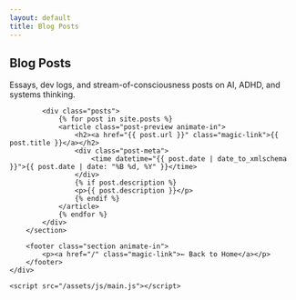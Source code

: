 ```yaml
---
layout: default
title: Blog Posts
---
```


<html lang="en">
<head>
    <meta charset="UTF-8">
    <meta name="viewport" content="width=device-width, initial-scale=1.0">
    <title>{{ page.title }}</title>
    <link rel="stylesheet" href="/assets/css/style.css">
</head>
<body>
    <div class="container">
        <section class="section animate-in">
            <h1>Blog Posts</h1>
            <p>Essays, dev logs, and stream-of-consciousness posts on AI, ADHD, and systems thinking.</p>
            
            <div class="posts">
                {% for post in site.posts %}
                <article class="post-preview animate-in">
                    <h2><a href="{{ post.url }}" class="magic-link">{{ post.title }}</a></h2>
                    <div class="post-meta">
                        <time datetime="{{ post.date | date_to_xmlschema }}">{{ post.date | date: "%B %d, %Y" }}</time>
                    </div>
                    {% if post.description %}
                    <p>{{ post.description }}</p>
                    {% endif %}
                </article>
                {% endfor %}
            </div>
        </section>

        <footer class="section animate-in">
            <p><a href="/" class="magic-link">← Back to Home</a></p>
        </footer>
    </div>

    <script src="/assets/js/main.js"></script>
</body>
</html> 